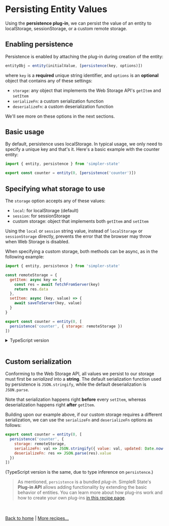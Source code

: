 # Persisting Entity Values

Using the __persistence plug-in__, we can persist the value of an entity to localStorage, sessionStorage, or a custom remote storage.

## Enabling persistence

Persistence is enabled by attaching the plug-in during creation of the entity:
```js
entityObj = entity(initialValue, [persistence(key, options)])
```
where `key` is a __required__ unique string identifier, and `options` is an __optional__ object that contains any of these settings:

- `storage`: any object that implements the Web Storage API's `getItem` and `setItem`
- `serializeFn`: a custom serialization function
- `deserializeFn`: a custom deserialization function

We'll see more on these options in the next sections.


## Basic usage

By default, persistence uses localStorage. In typical usage, we only need to specify a unique key and that's it. Here's a basic example with the counter entity:

```js
import { entity, persistence } from 'simpler-state'

export const counter = entity(0, [persistence('counter')])
```


## Specifying what storage to use

The `storage` option accepts any of these values:
- `local`: for localStorage (default)
- `session`: for sessionStorage
- custom storage: object that implements both `getItem` and `setItem`

Using the `local` or `session` string value, instead of `localStorage` or `sessionStorage` directly, prevents the error that the browser may throw when Web Storage is disabled.

When specifying a custom storage, both methods can be async, as in the following example:
```js
import { entity, persistence } from 'simpler-state'

const remoteStorage = {
  getItem: async key => {
    const res = await fetchFromServer(key)
    return res.data
  },
  setItem: async (key, value) => {
    await saveToServer(key, value)
  }
}

export const counter = entity(0, [
  persistence('counter', { storage: remoteStorage })
])
```

<details>
  <summary>TypeScript version</summary><br/>

```ts
import { entity, persistence, Storage } from 'simpler-state'
//                      👇
const remoteStorage: Storage = {
  getItem: async key => {
    const res = await fetchFromServer(key)
    return res.data
  },
  setItem: async (key, value) => {
    await saveToServer(key, value)
  }
}

export const counter = entity(0, [
  persistence('counter', { storage: remoteStorage })
])
```
Explicitly typing the custom storage as `Storage` allows type inference to take care of the rest of the typings inside our implementation of the `getItem` and `setItem` methods.

</details><br />


## Custom serialization

Conforming to the Web Storage API, all values we persist to our storage must first be _serialized_ into a __string__. The default serialization function used by persistence is `JSON.stringify`, while the default deserialization is `JSON.parse`.

Note that serialization happens right __before__ every `setItem`, whereas deserialization happens right __after__ `getItem`.

Building upon our example above, if our custom storage requires a different serialization, we can use the `serializeFn` and `deserializeFn` options as follows:
```js
export const counter = entity(0, [
  persistence('counter', {
    storage: remoteStorage,
    serializeFn: val => JSON.stringify({ value: val, updated: Date.now() }),
    deserializeFn: res => JSON.parse(res).value
  })
])
```
(TypeScript version is the same, due to type inference on `persistence`.)

> As mentioned, `persistence` is a bundled _plug-in_. SimpleR State's __Plug-in API__ allows adding functionality by extending the basic behavior of entities. You can learn more about how plug-ins work and how to create your own plug-ins [in this recipe page](recipe-plugins.html).

<br /><br />
[Back to home](index.html) | [More recipes...](recipes.html)
